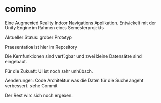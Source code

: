 # comino

Eine Augmented Reality Indoor Navigations Applikation.
Entwickelt mit der Unity Engine im Rahmen eines Semesterprojekts

Aktueller Status: grober Prototyp

Praesentation ist hier im Repository

Die Kernfunktionen sind verfügbar und zwei kleine Datensätze sind eingebaut.

Für die Zukunft: 
UI ist noch sehr unhübsch.

Aenderungen:
Code Architektur was die Daten für die Suche angeht verbessert. siehe Commit

Der Rest wird sich noch ergeben.


